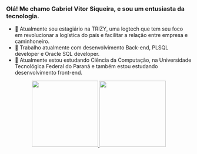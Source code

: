 ### Olá! Me chamo Gabriel Vitor Siqueira, e sou um entusiasta da tecnologia.

- 🔭 Atualmente sou estagiário na TRIZY, uma logtech que tem seu foco em revolucionar a logística do país e facilitar a relação entre empresa e caminhoneiro.
- 💼 Trabalho atualmente com desenvolvimento Back-end, PLSQL developer e Oracle SQL developer.
- 🌱 Atualmente estou estudando Ciência da Computação, na Universidade Tecnológica Federal do Paraná e  também estou estudando desenvolvimento front-end.  
<div align="center">
  <a href="https://github.com/Gabrielvsiqueira">
  <img height="180em" src="https://github-readme-stats.vercel.app/api?username=Gabrielvsiqueira&show_icons=true&theme=vue-dark&include_all_commits=true&count_private=true"/>
  <img height="180em" src="https://github-readme-stats.vercel.app/api/top-langs/?username=Gabrielvsiqueira&layout=compact&langs_count=7&theme=vue-dark"/>
</div>
 
